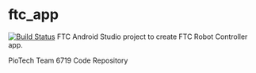 # ftc_app
[![Build Status](https://travis-ci.org/ykarim/FTC-PioTech-VelocityVortex.svg?branch=master)](https://travis-ci.org/ykarim/FTC-PioTech-VelocityVortex)
FTC Android Studio project to create FTC Robot Controller app.

PioTech Team 6719 Code Repository
